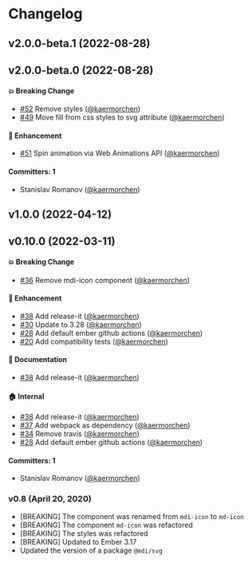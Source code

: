 # Changelog


## v2.0.0-beta.1 (2022-08-28)

## v2.0.0-beta.0 (2022-08-28)

#### :boom: Breaking Change
* [#52](https://github.com/kaermorchen/ember-mdi/pull/52) Remove styles ([@kaermorchen](https://github.com/kaermorchen))
* [#49](https://github.com/kaermorchen/ember-mdi/pull/49) Move fill from css styles to svg attribute ([@kaermorchen](https://github.com/kaermorchen))

#### :rocket: Enhancement
* [#51](https://github.com/kaermorchen/ember-mdi/pull/51) Spin animation via Web Animations API ([@kaermorchen](https://github.com/kaermorchen))

#### Committers: 1
- Stanislav Romanov ([@kaermorchen](https://github.com/kaermorchen))

## v1.0.0 (2022-04-12)

## v0.10.0 (2022-03-11)

#### :boom: Breaking Change
* [#36](https://github.com/kaermorchen/ember-mdi/pull/36) Remove mdi-icon component ([@kaermorchen](https://github.com/kaermorchen))

#### :rocket: Enhancement
* [#38](https://github.com/kaermorchen/ember-mdi/pull/38) Add release-it ([@kaermorchen](https://github.com/kaermorchen))
* [#30](https://github.com/kaermorchen/ember-mdi/pull/30) Update to 3.28 ([@kaermorchen](https://github.com/kaermorchen))
* [#28](https://github.com/kaermorchen/ember-mdi/pull/28) Add default ember github actions ([@kaermorchen](https://github.com/kaermorchen))
* [#20](https://github.com/kaermorchen/ember-mdi/pull/20) Add compatibility tests ([@kaermorchen](https://github.com/kaermorchen))

#### :memo: Documentation
* [#38](https://github.com/kaermorchen/ember-mdi/pull/38) Add release-it ([@kaermorchen](https://github.com/kaermorchen))

#### :house: Internal
* [#38](https://github.com/kaermorchen/ember-mdi/pull/38) Add release-it ([@kaermorchen](https://github.com/kaermorchen))
* [#37](https://github.com/kaermorchen/ember-mdi/pull/37) Add webpack as dependency ([@kaermorchen](https://github.com/kaermorchen))
* [#34](https://github.com/kaermorchen/ember-mdi/pull/34) Remove travis ([@kaermorchen](https://github.com/kaermorchen))
* [#28](https://github.com/kaermorchen/ember-mdi/pull/28) Add default ember github actions ([@kaermorchen](https://github.com/kaermorchen))

#### Committers: 1
- Stanislav Romanov ([@kaermorchen](https://github.com/kaermorchen))

### v0.8 (April 20, 2020)

- [BREAKING] The component was renamed from `mdi-icon` to `md-icon`
- [BREAKING] The component `md-icon` was refactored
- [BREAKING] The styles was refactored
- [BREAKING] Updated to Ember 3.17
- Updated the version of a package `@mdi/svg`
